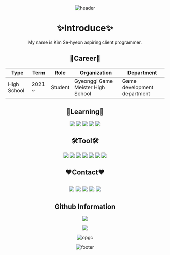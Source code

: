 <div align="center">
 
![header](https://capsule-render.vercel.app/api?type=waving&color=gradient&height=200&fontSize=65&fontAlign=50&fontAlignY=25&fontColor=FFFFFF&desc=SeongBin%20Github%20Profile&descSize=25&descAlign=50&descAlignY=50)

✨Introduce✨
=
My name is Kim Se-hyeon aspiring client programmer. 
 

🥰Career🥰
---------------
| Type | Term | Role | Organization | Department |
|------|---|---|---|-
| High School | 2021 ~| Student | Gyeonggi Game Meister High School | Game development department|
 
  
  
📖Learning📖
-------------
 <img src="https://img.shields.io/badge/C++-00599C?style=for-the-badge&logo=c%2B%2B&logoColor=white">  
 <img src="https://img.shields.io/badge/C%23-239120?style=for-the-badge&logo=CSharp&logoColor=white"> 
  <img src="https://img.shields.io/badge/C-A8B9CC?style=for-the-badge&logo=C&logoColor=white">
 <img src="https://img.shields.io/badge/Git-F05032?style=for-the-badge&logo=Git&logoColor=white"> 
 <img src="https://img.shields.io/badge/mysql-4479A1?style=for-the-badge&logo=mysql&logoColor=white">



🛠️Tool🛠
--------
 <img src="https://img.shields.io/badge/Unity-FFFFFF?style=for-the-badge&logo=Unity&logoColor=black">
 <img src="https://img.shields.io/badge/Visual%20Studio%20Code-007ACC?style=for-the-badge&logo=VisualStudioCode&logoColor=black">
 <img src="https://img.shields.io/badge/Visual%20Studio-5C2D91?style=for-the-badge&logo=VisualStudio&logoColor=white">  
 <img src="https://img.shields.io/badge/SourceTree-0052CC?style=for-the-badge&logo=SourceTree&logoColor=white">  
<img src="https://img.shields.io/badge/Desktop-5C2D91?style=flat&logo=GitHub&logoColor=white"/>
 <img src="https://img.shields.io/badge/Premiere-9999FF?style=for-the-badge&logo=AdobePremierePro&logoColor=white">
 <img src="https://img.shields.io/badge/Notion-000000?style=for-the-badge&logo=Notion&logoColor=white"/></a>

❤️Contact❤️
---------------
 <a href="https://www.facebook.com/profile.php?id=100018058574236" target="_blank"><img src="https://img.shields.io/badge/FaceBook-1877F2?style=for-the-badge&logo=Facebook&logoColor=white"/></a>
 <a href="https://www.instagram.com/sehyeon.&#95;.1104" target="_blank"><img src="https://img.shields.io/badge/Instagram-E4405F?style=for-the-badge&logo=Instagram&logoColor=white"/></a>
<img src="https://img.shields.io/badge/김세현%238989-5865F2?style=for-the-badge&logo=Discord&logoColor=white"/></a>
 <a href="https://www.youtube.com/channel/UCLPSgB8YF9kkVGCtdyMItGg"><img src="https://img.shields.io/badge/Youtube-FF0000?style=for-the-badge&logo=YouTube&logoColor=white"></a>
<a href="https://www.notion.so/Sehyeon-s-Notion-8dbba6346a4e4a5d8061571d7059117c?pvs=4"><img src="https://img.shields.io/badge/Notion-000000?style=for-the-badge&logo=Notion&logoColor=white"/></a>
------
Github Information
-----
![](https://github-readme-stats.vercel.app/api?username=sehyeon1104&show_icons=true&theme=tokyonight)

[![](https://github-readme-streak-stats.herokuapp.com?user=sehyeon1104&theme=dracula&date_format=M%20j%5B%2C%20Y%5D)](https://git.io/streak-stats)

![opgc](https://api.opgc.me/githubs/users/sonseongbin9749/tag/?theme=dracula)

![footer](https://capsule-render.vercel.app/api?type=waving&color=gradient&height=200&section=footer&text=Thanks%20For%20Visiting!!&fontSize=70&animation=fadeIn&fontAlignY=70&fontColor=FFFFFF)
